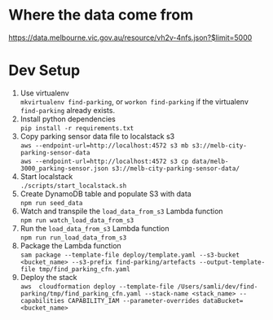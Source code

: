 # Where the data come from
https://data.melbourne.vic.gov.au/resource/vh2v-4nfs.json?$limit=5000

# Dev Setup
1. Use virtualenv  
  `mkvirtualenv find-parking`, or `workon find-parking` if the virtualenv `find-parking` already exists.
1. Install python dependencies  
  `pip install -r requirements.txt`
1. Copy parking sensor data file to localstack s3  
  `aws --endpoint-url=http://localhost:4572 s3 mb s3://melb-city-parking-sensor-data`  
  `aws --endpoint-url=http://localhost:4572 s3 cp data/melb-3000_parking-sensor.json s3://melb-city-parking-sensor-data/`
1. Start localstack  
  `./scripts/start_localstack.sh`
1. Create DynamoDB table and populate S3 with data  
  `npm run seed_data`
1. Watch and transpile the `load_data_from_s3` Lambda function  
  `npm run watch_load_data_from_s3`
1. Run the `load_data_from_s3` Lambda function  
  `npm run run_load_data_from_s3`
1. Package the Lambda function  
  `sam package --template-file deploy/template.yaml --s3-bucket <bucket_name> --s3-prefix find-parking/artefacts --output-template-file tmp/find_parking_cfn.yaml`
1. Deploy the stack  
  `aws  cloudformation deploy --template-file /Users/samli/dev/find-parking/tmp/find_parking_cfn.yaml --stack-name <stack_name> --capabilities CAPABILITY_IAM --parameter-overrides dataBucket=<bucket_name>`